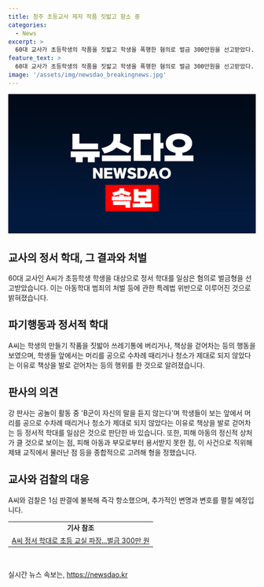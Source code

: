 ```yaml
---
title: 청주 초등교사 제자 작품 짓밟고 항소 중
categories:
  - News
excerpt: >
  60대 교사가 초등학생의 작품을 짓밟고 학생을 폭행한 혐의로 벌금 300만원을 선고받았다. A씨는 학생의 작품을 폭행하고 쓰레기통에 버리는 등 정서적 학대를 행위하였으며, 법원은 이를 인정하고 벌금형을 선고하였다. A씨는 혐의를 부인했지만 판사는 피고인의 행위가 바람직한 훈육방법에 부합하지 않는다고 판시했다. A씨와 검찰은 1심 판결에 불복해 즉각 항소했다.
feature_text: >
  60대 교사가 초등학생의 작품을 짓밟고 학생을 폭행한 혐의로 벌금 300만원을 선고받았다. A씨는 학생의 작품을 폭행하고 쓰레기통에 버리는 등 정서적 학대를 행위하였으며, 법원은 이를 인정하고 벌금형을 선고하였다. A씨는 혐의를 부인했지만 판사는 피고인의 행위가 바람직한 훈육방법에 부합하지 않는다고 판시했다. A씨와 검찰은 1심 판결에 불복해 즉각 항소했다.
image: '/assets/img/newsdao_breakingnews.jpg'
---
```


<p><img src="/assets/img/newsdao_breakingnews.jpg" alt="implanttips 속보" /></p>

<h2 data-ke-size="size26">교사의 정서 학대, 그 결과와 처벌</h2>

<p data-ke-size="size16">60대 교사인 A씨가 초등학생 학생을 대상으로 정서 학대를 일삼은 혐의로 벌금형을 선고받았습니다. 이는 아동학대 범죄의 처벌 등에 관한 특례법 위반으로 이루어진 것으로 밝혀졌습니다.</p>

<h2 data-ke-size="size26">파기행동과 정서적 학대</h2>

<p data-ke-size="size16">A씨는 학생의 만들기 작품을 짓밟아 쓰레기통에 버리거나, 책상을 걷어차는 등의 행동을 보였으며, 학생들 앞에서는 머리를 공으로 수차례 때리거나 청소가 제대로 되지 않았다는 이유로 책상을 발로 걷어차는 등의 행위를 한 것으로 알려졌습니다.</p>

<h2 data-ke-size="size26">판사의 의견</h2>

<p data-ke-size="size16">강 판사는 공놀이 활동 중 'B군이 자신의 말을 듣지 않는다'며 학생들이 보는 앞에서 머리를 공으로 수차례 때리거나 청소가 제대로 되지 않았다는 이유로 책상을 발로 걷어차는 등 정서적 학대를 일삼은 것으로 판단한 바 있습니다. 또한, 피해 아동의 정신적 상처가 클 것으로 보이는 점, 피해 아동과 부모로부터 용서받지 못한 점, 이 사건으로 직위해제돼 교직에서 물러난 점 등을 종합적으로 고려해 형을 정했습니다.</p>

<h2 data-ke-size="size26">교사와 검찰의 대응</h2>

<p data-ke-size="size16">A씨와 검찰은 1심 판결에 불복해 즉각 항소했으며, 추가적인 변명과 변호를 펼칠 예정입니다.</p>

<table>
  <tbody>
    <tr>
      <td style="text-align: center; height: 17px;"><b>기사 참조</b></td>
    </tr>
    <tr>
      <td style="text-align: center; height: 17px;"><a href="https://www.yna.co.kr/view/AKR20220107061251004?input=1195m" target="_blank" rel="noopener">A씨 정서 학대로 초등 교실 파장...벌금 300만 원</a></td>
    </tr>
  </tbody>
</table>

<p data-ke-size="size16">&nbsp;</p>
실시간 뉴스 속보는, <a href="https://newsdao.kr" rel="dofollow">https://newsdao.kr</a>


